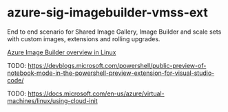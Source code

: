 # azure-sig-imagebuilder-vmss-ext

End to end scenario for Shared Image Gallery, Image Builder and scale sets with custom images, extensions and rolling upgrades.

[Azure Image Builder overview in Linux](https://docs.microsoft.com/en-us/azure/virtual-machines/linux/image-builder-overview
)

TODO: <https://devblogs.microsoft.com/powershell/public-preview-of-notebook-mode-in-the-powershell-preview-extension-for-visual-studio-code/>

TODO: <https://docs.microsoft.com/en-us/azure/virtual-machines/linux/using-cloud-init>
